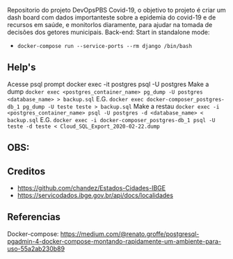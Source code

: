 Repositorio do projeto DevOpsPBS Covid-19, o objetivo to projeto é criar um dash board com dados importanteste sobre a epidemia do covid-19 e de recursos em saúde, e monitorlos diaramente, para ajudar
na tomada de decisões dos getores municipais.
Back-end:
Start in standalone mode:
- `docker-compose run --service-ports --rm django /bin/bash`

## Help's
Acesse psql prompt
docker exec -it postgres psql -U postgres
Make a dump
`docker exec <postgres_container_name> pg_dump -U postgres <database_name> > backup.sql`
E.G.
`docker exec docker-composer_postgres-db_1 pg_dump -U teste teste > backup.sql`
Make a restau
`docker exec -i <postgres_container_name> psql -U postgres -d <database_name> < backup.sql`
E.G.
`docker exec -i docker-composer_postgres-db_1 psql -U teste -d teste < Cloud_SQL_Export_2020-02-22.dump`

## OBS:

## Creditos
- https://github.com/chandez/Estados-Cidades-IBGE
- https://servicodados.ibge.gov.br/api/docs/localidades

## Referencias

Docker-compose:
https://medium.com/@renato.groffe/postgresql-pgadmin-4-docker-compose-montando-rapidamente-um-ambiente-para-uso-55a2ab230b89

